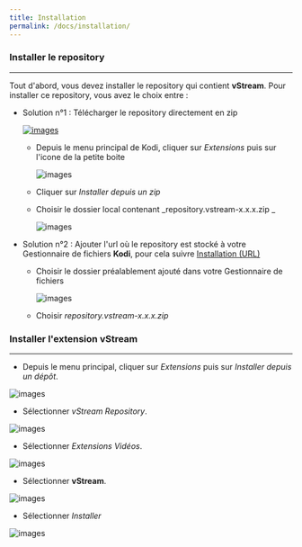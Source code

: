 ```yaml
---
title: Installation
permalink: /docs/installation/
---
```


### Installer le repository
---
Tout d'abord, vous devez installer le repository qui contient **vStream**.
Pour installer ce repository, vous avez le choix entre :

- Solution n°1 : Télécharger le repository directement en zip     
     
  [![images](https://img.shields.io/badge/T%C3%A9l%C3%A9charger-Repository-blue.svg?style=for-the-badge)](https://github.com/Kodi-vStream/venom-xbmc-addons/releases/tag/0.0.3)
  
   - Depuis le menu principal de Kodi, cliquer sur _Extensions_ puis sur l'icone de la petite boite   
      
     ![images](https://github.com/Kodi-vStream/venom-xbmc-doc/raw/master/img/install_1.jpg)
     
    - Cliquer sur _Installer depuis un zip_
    - Choisir le dossier local contenant _repository.vstream-x.x.x.zip   _ 
        
      ![images](https://github.com/Kodi-vStream/venom-xbmc-doc/raw/master/img/install_2.jpg)

- Solution n°2 : Ajouter l'url où le repository est stocké à votre Gestionnaire de fichiers **Kodi**, pour cela suivre [Installation (URL)](https://kodi-vstream.github.io/docs/installation2/)
   
   - Choisir le dossier préalablement ajouté dans votre Gestionnaire de fichiers    
       
     ![images](https://github.com/Kodi-vStream/venom-xbmc-doc/raw/master/img/install_repo6.jpg)
     
   - Choisir _repository.vstream-x.x.x.zip_


### Installer l'extension vStream
---

 - Depuis le menu principal, cliquer sur _Extensions_ puis sur _Installer depuis un dépôt_.
 
![images](https://github.com/Kodi-vStream/venom-xbmc-doc/raw/master/img/install_3.jpg)



- Sélectionner _vStream Repository_.

![images](https://github.com/Kodi-vStream/venom-xbmc-doc/raw/master/img/install_4.jpg)   



- Sélectionner _Extensions Vidéos_.

![images](https://github.com/Kodi-vStream/venom-xbmc-doc/raw/master/img/install_5.jpg)



- Sélectionner **vStream**.

![images](https://github.com/Kodi-vStream/venom-xbmc-doc/raw/master/img/install_6.jpg)
  
  
  
- Sélectionner _Installer_

![images](https://github.com/Kodi-vStream/venom-xbmc-doc/raw/master/img/install_7.jpg)
 
